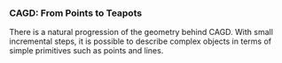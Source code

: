 ### CAGD: From Points to Teapots

There is a natural progression of the geometry behind CAGD.  With small incremental steps, it is possible to describe complex objects in terms of simple primitives such as points and lines.

